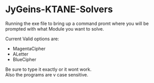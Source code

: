 # JyGeins-KTANE-Solvers

Running the exe file to bring up a command promt where you will be prompted with what Module you want to solve.

Current Valid options are:  
- MagentaCipher  
- ALetter  
- BlueCipher

Be sure to type it exactly or it wont work.  
Also the programs are v case sensitive.
